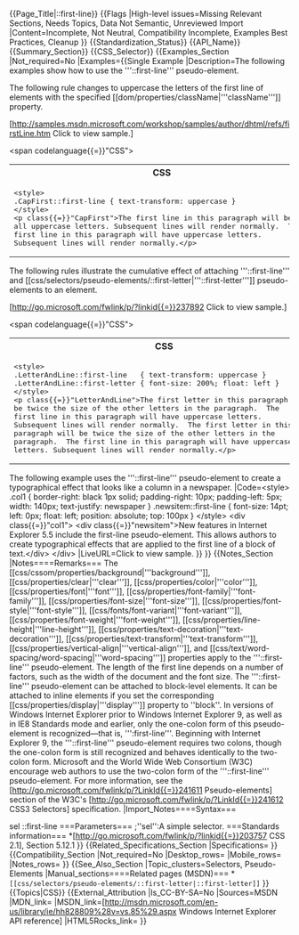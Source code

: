 {{Page_Title|&#58;&#58;first-line}}
{{Flags
|High-level issues=Missing Relevant Sections, Needs Topics, Data Not Semantic, Unreviewed Import
|Content=Incomplete, Not Neutral, Compatibility Incomplete, Examples Best Practices, Cleanup
}}
{{Standardization_Status}}
{{API_Name}}
{{Summary_Section}}
{{CSS_Selector}}
{{Examples_Section
|Not_required=No
|Examples={{Single Example
|Description=The following examples show how to use the '''::first-line''' pseudo-element.

The following rule changes to uppercase the letters of the first line of elements with the specified [[dom/properties/className|'''className''']] property.

[http://samples.msdn.microsoft.com/workshop/samples/author/dhtml/refs/firstLine.htm Click to view sample.]

<span codelanguage{{=}}"CSS"><table>
<tr>
<th>CSS</th>
</tr>
<tr>
<td>
<pre>&lt;style&gt;
.CapFirst::first-line { text-transform: uppercase }
&lt;/style&gt;
&lt;p class{{=}}"CapFirst"&gt;The first line in this paragraph will be in 
all uppercase letters. Subsequent lines will render normally.  The 
first line in this paragraph will have uppercase letters. 
Subsequent lines will render normally.&lt;/p&gt;</pre>
</td>
</tr>
</table></span>

The following rules illustrate the cumulative effect of attaching '''::first-line''' and [[css/selectors/pseudo-elements/::first-letter|'''::first-letter''']] pseudo-elements to an element.

[http://go.microsoft.com/fwlink/p/?linkid{{=}}237892 Click to view sample.]

<span codelanguage{{=}}"CSS"><table>
<tr>
<th>CSS</th>
</tr>
<tr>
<td>
<pre>&lt;style&gt;
.LetterAndLine::first-line   { text-transform: uppercase }
.LetterAndLine::first-letter { font-size: 200%; float: left }
&lt;/style&gt;
&lt;p class{{=}}"LetterAndLine"&gt;The first letter in this paragraph will 
be twice the size of the other letters in the paragraph.  The 
first line in this paragraph will have uppercase letters.   
Subsequent lines will render normally.  The first letter in this 
paragraph will be twice the size of the other letters in the 
paragraph.  The first line in this paragraph will have uppercase 
letters. Subsequent lines will render normally.&lt;/p&gt;</pre>
</td>
</tr>
</table></span>

The following example uses the '''::first-line''' pseudo-element to create a typographical effect that looks like a column in a newspaper.
|Code=&lt;style&gt;
    .col1 { border-right: black 1px solid; 
        padding-right: 10px; 
        padding-left: 5px; 
        width: 140px;
        text-justify: newspaper
        }
    .newsitem::first-line { font-size: 14pt; 
        left: 0px; 
        float: left; 
        position: absolute; 
        top: 100px
        }
&lt;/style&gt;
&lt;div class{{=}}"col1"&gt;
&lt;div class{{=}}"newsitem"&gt;New features in Internet Explorer 5.5 include 
the first-line pseudo-element. This allows authors to create
typographical effects that are applied to the first line of a block 
of text.&lt;/div&gt;
&lt;/div&gt;
|LiveURL=Click to view sample.
}}
}}
{{Notes_Section
|Notes====Remarks===
The [[css/cssom/properties/background|'''background''']], [[css/properties/clear|'''clear''']], [[css/properties/color|'''color''']], [[css/properties/font|'''font''']], 
[[css/properties/font-family|'''font-family''']], [[css/properties/font-size|'''font-size''']], [[css/properties/font-style|'''font-style''']], [[css/fonts/font-variant|'''font-variant''']], [[css/properties/font-weight|'''font-weight''']], 
[[css/properties/line-height|'''line-height''']], [[css/properties/text-decoration|'''text-decoration''']], 
[[css/properties/text-transform|'''text-transform''']], [[css/properties/vertical-align|'''vertical-align''']], and [[css/text/word-spacing/word-spacing|'''word-spacing''']] properties apply to the '''::first-line''' pseudo-element.
The length of the first line depends on a number of factors, such as the width of the document and the font size.
The '''::first-line''' pseudo-element can be attached to block-level elements. It can be attached to inline elements if you set the corresponding [[css/properties/display|'''display''']] property to ''block''.
In versions of Windows Internet Explorer prior to Windows Internet Explorer 9, as well as in IE8 Standards mode and earlier, only the one-colon form of this pseudo-element is recognized—that is, ''':first-line'''.
Beginning with Internet Explorer 9, the '''::first-line''' pseudo-element requires two colons, though the one-colon form is still recognized and behaves identically to the two-colon form. Microsoft and the World Wide Web Consortium (W3C) encourage web authors to use the two-colon form of the '''::first-line''' pseudo-element. For more information, see the [http://go.microsoft.com/fwlink/p/?LinkId{{=}}241611 Pseudo-elements] section of the W3C's [http://go.microsoft.com/fwlink/p/?LinkId{{=}}241612 CSS3 Selectors] specification.
|Import_Notes====Syntax===

sel
::first-line
===Parameters===
;''sel'':A simple selector.
===Standards information===
*[http://go.microsoft.com/fwlink/p/?linkid{{=}}203757 CSS 2.1], Section 5.12.1
}}
{{Related_Specifications_Section
|Specifications=
}}
{{Compatibility_Section
|Not_required=No
|Desktop_rows=
|Mobile_rows=
|Notes_rows=
}}
{{See_Also_Section
|Topic_clusters=Selectors, Pseudo-Elements
|Manual_sections====Related pages (MSDN)===
*<code>[[css/selectors/pseudo-elements/::first-letter|::first-letter]]</code>
}}
{{Topics|CSS}}
{{External_Attribution
|Is_CC-BY-SA=No
|Sources=MSDN
|MDN_link=
|MSDN_link=[http://msdn.microsoft.com/en-us/library/ie/hh828809%28v=vs.85%29.aspx Windows Internet Explorer API reference]
|HTML5Rocks_link=
}}